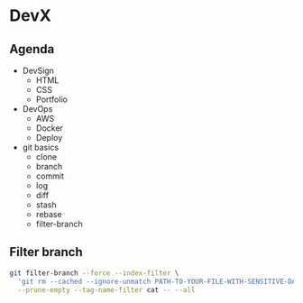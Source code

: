 # DevX

## Agenda

* DevSign
  * HTML
  * CSS
  * Portfolio
* DevOps
  * AWS
  * Docker
  * Deploy
* git basics
  * clone
  * branch
  * commit
  * log
  * diff
  * stash
  * rebase
  * filter-branch

## Filter branch

```sh
git filter-branch --force --index-filter \
  'git rm --cached --ignore-unmatch PATH-TO-YOUR-FILE-WITH-SENSITIVE-DATA' \
  --prune-empty --tag-name-filter cat -- --all
```
